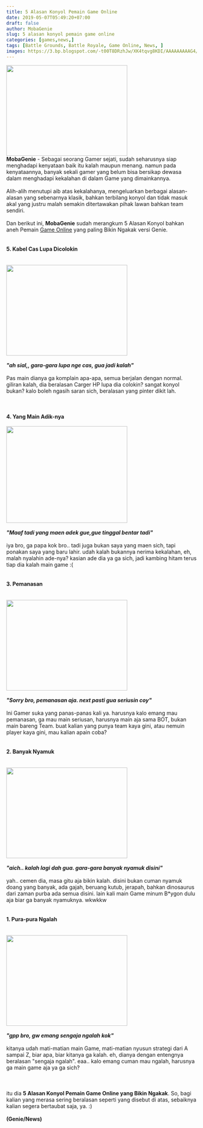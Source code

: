 ```yaml
---
title: 5 Alasan Konyol Pemain Game Online
date: 2019-05-07T05:49:20+07:00
draft: false
author: MobaGenie
slug: 5 alasan konyol pemain game online
categories: [games,news,]
tags: [Battle Grounds, Battle Royale, Game Online, News, ]
images: https://3.bp.blogspot.com/-t00T8DRzhJw/XK4tqvg8KDI/AAAAAAAAAG4/eCV2Bj3YN2EaCG3j8BmQqS8FOotQWHhYgCEwYBhgL/s320/addictivepleasures.home.jpg
---
```



<div text-align: center;">
<img   height="240" src="https://3.bp.blogspot.com/-t00T8DRzhJw/XK4tqvg8KDI/AAAAAAAAAG4/eCV2Bj3YN2EaCG3j8BmQqS8FOotQWHhYgCEwYBhgL/s320/addictivepleasures.home.jpg" width="320"/></div>
<b>MobaGenie</b> - Sebagai seorang Gamer sejati, sudah seharusnya siap menghadapi kenyataan baik itu kalah maupun menang. namun pada kenyataannya, banyak sekali gamer yang belum bisa bersikap dewasa dalam menghadapi kekalahan di dalam Game yang dimainkannya.<br />
<br />
Alih-alih menutupi aib atas kekalahanya, mengeluarkan berbagai alasan-alasan yang sebenarnya klasik, bahkan terbilang konyol dan tidak masuk akal yang justru malah semakin ditertawakan pihak lawan bahkan team sendiri.<br />
<br />
Dan berikut ini, <b>MobaGenie</b> sudah merangkum 5 Alasan Konyol bahkan aneh Pemain <a href="https://mobagenie.my.id/2019/04/5-alasan-konyol-pemain-game-online.html">Game Online</a> yang paling Bikin Ngakak versi Genie.<br />
<br />
<br />
<b>5. Kabel Cas Lupa Dicolokin</b><br />
<b><br /></b>
<br />
<div text-align: center;">
<img height="240" src="https://2.bp.blogspot.com/-PFrTfTI830U/XK4trLOPIBI/AAAAAAAAAHY/xU7VLscT_40p-tLgYp2SV77vBYNlAP4nQCEwYBhgL/s320/brilio.jpg" width="320"/></div>
<br />
<i><b>"ah sial,, gara-gara lupa nge cas, gua jadi kalah"</b></i><br />
<br />
Pas main dianya ga komplain apa-apa, semua berjalan dengan normal. giliran kalah, dia beralasan Carger HP lupa dia colokin? sangat konyol bukan? kalo boleh ngasih saran sich, beralasan yang pinter dikit lah.<br />
<br />
<b><br /></b>
<b><br /></b>
<b>4. Yang Main Adik-nya</b><br />
<br />
<div text-align: center;">
<img height="256" src="https://1.bp.blogspot.com/-LJT7Eaq_QpI/XK4tsXlndSI/AAAAAAAAAHU/2fH31UnwYocDsn67sjXWr5zKkO0zhwirQCEwYBhgL/s1600/personal.psu.jpg" width="320"/></div>
<br />
<i><b>"Maaf tadi yang maen adek gue,gue tinggal bentar tadi"</b></i><br />
<br />
iya bro, ga papa kok bro.. tadi juga bukan saya yang maen sich, tapi ponakan saya yang baru lahir. udah kalah bukannya nerima kekalahan, eh, malah nyalahin ade-nya? kasian ade dia ya ga sich, jadi kambing hitam terus tiap dia kalah main game :(<br />
<br />
<br />
<b>3. Pemanasan</b><br />
<b><br /></b>
<br />
<div text-align: center;">
<img height="240" src="https://1.bp.blogspot.com/-Msu2fwjEHs4/XK4trEL8H1I/AAAAAAAAAHQ/ysRSd5zMTysPgJqpimBIbb2HupccgxbVACEwYBhgL/s320/blogs.opera.jpg" width="320"/></div>
<br />
<i><b>"Sorry bro, pemanasan aja. next pasti gua seriusin coy"</b></i><br />
<br />
Ini Gamer suka yang panas-panas kali ya. harusnya kalo emang mau pemanasan, ga mau main seriusan, harusnya main aja sama BOT, bukan main bareng Team. buat kalian yang punya team kaya gini, atau nemuin player kaya gini, mau kalian apain coba?<br />
<br />
<br />
<b>2. Banyak Nyamuk</b><br />
<b><br /></b>
<br />
<div text-align: center;">
<img height="240" src="https://4.bp.blogspot.com/-lDbRLr3z8h4/XK4tsePfGMI/AAAAAAAAAHY/25JxZQXqJ0U59Sk0S0j_v0LJer5CKcdyQCEwYBhgL/s320/mosquito-free.jpg" width="320"/></div>
<br />
<b><i>"aich.. kalah lagi dah gua. gara-gara banyak nyamuk disini"</i></b><br />
<br />
yah.. cemen dia, masa gitu aja bikin kalah. disini bukan cuman nyamuk doang yang banyak, ada gajah, beruang kutub, jerapah, bahkan dinosaurus dari zaman purba ada semua disini. lain kali main Game minum B*ygon dulu aja biar ga banyak nyamuknya. wkwkkw<br />
<br />
<br />
<b>1. Pura-pura Ngalah</b><br />
<b><br /></b>
<br />
<div text-align: center;">
<img height="240" src="https://2.bp.blogspot.com/-nVZ22eL4xI4/XK4trlik6CI/AAAAAAAAAHU/4CaGCMNfjlMdHzy5eqZOKdYv1nBpfblrQCEwYBhgL/s320/i.kinja-img.jpg" width="320"/></div>
<br />
<b><i>"gpp bro, gw emang sengaja ngalah kok"</i></b><br />
<br />
kitanya udah mati-matian main Game, mati-matian nyusun strategi dari A sampai Z, biar apa, biar kitanya ga kalah. eh, dianya dengan entengnya beralasan "sengaja ngalah". eaa.. kalo emang cuman mau ngalah, harusnya ga main game aja ya ga sich?<br />
<br />
<br />
<br />
itu dia <b>5 Alasan Konyol Pemain Game Online yang Bikin Ngakak</b>. So, bagi kalian yang merasa sering beralasan seperti yang disebut di atas, sebaiknya kalian segera bertaubat saja, ya. :)<br />
<br />
<b>(Genie/News)</b>
